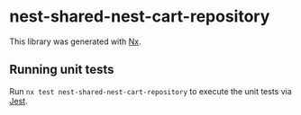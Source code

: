 # nest-shared-nest-cart-repository

This library was generated with [Nx](https://nx.dev).

## Running unit tests

Run `nx test nest-shared-nest-cart-repository` to execute the unit tests via [Jest](https://jestjs.io).
